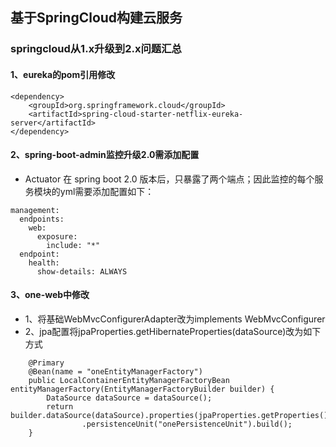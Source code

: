 ## 基于SpringCloud构建云服务

### springcloud从1.x升级到2.x问题汇总

#### 1、eureka的pom引用修改
```
<dependency>
	<groupId>org.springframework.cloud</groupId>
	<artifactId>spring-cloud-starter-netflix-eureka-server</artifactId>
</dependency>
```

#### 2、spring-boot-admin监控升级2.0需添加配置
* Actuator 在 spring boot 2.0 版本后，只暴露了两个端点；因此监控的每个服务模块的yml需要添加配置如下：
```
management:
  endpoints:
    web:
      exposure:
        include: "*"
  endpoint:
    health:
      show-details: ALWAYS
```
#### 3、one-web中修改
* 1、将基础WebMvcConfigurerAdapter改为implements WebMvcConfigurer
* 2、jpa配置将jpaProperties.getHibernateProperties(dataSource)改为如下方式
```
	@Primary
	@Bean(name = "oneEntityManagerFactory")
	public LocalContainerEntityManagerFactoryBean entityManagerFactory(EntityManagerFactoryBuilder builder) {
		DataSource dataSource = dataSource();
		return builder.dataSource(dataSource).properties(jpaProperties.getProperties()).packages("com.easynetcn.cloud.one.web.data.entity")
				.persistenceUnit("onePersistenceUnit").build();
	}
```